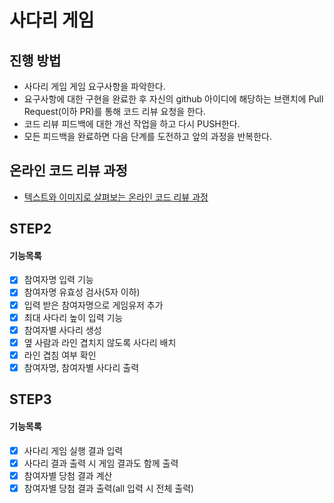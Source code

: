 # 사다리 게임
## 진행 방법
* 사다리 게임 게임 요구사항을 파악한다.
* 요구사항에 대한 구현을 완료한 후 자신의 github 아이디에 해당하는 브랜치에 Pull Request(이하 PR)를 통해 코드 리뷰 요청을 한다.
* 코드 리뷰 피드백에 대한 개선 작업을 하고 다시 PUSH한다.
* 모든 피드백을 완료하면 다음 단계를 도전하고 앞의 과정을 반복한다.

## 온라인 코드 리뷰 과정
* [텍스트와 이미지로 살펴보는 온라인 코드 리뷰 과정](https://github.com/nextstep-step/nextstep-docs/tree/master/codereview)

## STEP2
#### 기능목록
- [X] 참여자명 입력 기능
- [X] 참여자명 유효성 검사(5자 이하)
- [X] 입력 받은 참여자명으로 게임유저 추가
- [X] 최대 사다리 높이 입력 기능
- [X] 참여자별 사다리 생성
- [X] 옆 사람과 라인 겹치지 않도록 사다리 배치
- [X] 라인 겹침 여부 확인
- [X] 참여자명, 참여자별 사다리 출력

## STEP3
#### 기능목록
- [X] 사다리 게임 실행 결과 입력
- [X] 사다리 결과 출력 시 게임 결과도 함께 출력
- [X] 참여자별 당첨 결과 계산
- [X] 참여자별 당첨 결과 출력(all 입력 시 전체 출력)
